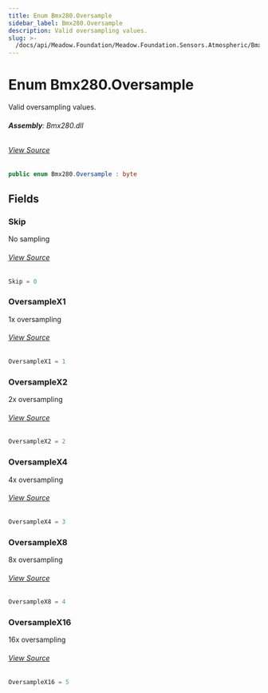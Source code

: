 ```yaml
---
title: Enum Bmx280.Oversample
sidebar_label: Bmx280.Oversample
description: Valid oversampling values.
slug: >-
  /docs/api/Meadow.Foundation/Meadow.Foundation.Sensors.Atmospheric/Bmx280.Oversample
---
```

# Enum Bmx280.Oversample
Valid oversampling values.

###### **Assembly**: Bmx280.dll
###### [View Source](https://github.com/WildernessLabs/Meadow.Foundation.git/blob/develop/Source/Meadow.Foundation.Peripherals/Sensors.Atmospheric.Bmx280/Driver/Bmx280.Enums.cs#L135)
```csharp title="Declaration"
public enum Bmx280.Oversample : byte
```
## Fields
### Skip
No sampling
###### [View Source](https://github.com/WildernessLabs/Meadow.Foundation.git/blob/develop/Source/Meadow.Foundation.Peripherals/Sensors.Atmospheric.Bmx280/Driver/Bmx280.Enums.cs#L140)
```csharp title="Declaration"
Skip = 0
```
### OversampleX1
1x oversampling
###### [View Source](https://github.com/WildernessLabs/Meadow.Foundation.git/blob/develop/Source/Meadow.Foundation.Peripherals/Sensors.Atmospheric.Bmx280/Driver/Bmx280.Enums.cs#L144)
```csharp title="Declaration"
OversampleX1 = 1
```
### OversampleX2
2x oversampling
###### [View Source](https://github.com/WildernessLabs/Meadow.Foundation.git/blob/develop/Source/Meadow.Foundation.Peripherals/Sensors.Atmospheric.Bmx280/Driver/Bmx280.Enums.cs#L148)
```csharp title="Declaration"
OversampleX2 = 2
```
### OversampleX4
4x oversampling
###### [View Source](https://github.com/WildernessLabs/Meadow.Foundation.git/blob/develop/Source/Meadow.Foundation.Peripherals/Sensors.Atmospheric.Bmx280/Driver/Bmx280.Enums.cs#L152)
```csharp title="Declaration"
OversampleX4 = 3
```
### OversampleX8
8x oversampling
###### [View Source](https://github.com/WildernessLabs/Meadow.Foundation.git/blob/develop/Source/Meadow.Foundation.Peripherals/Sensors.Atmospheric.Bmx280/Driver/Bmx280.Enums.cs#L156)
```csharp title="Declaration"
OversampleX8 = 4
```
### OversampleX16
16x oversampling
###### [View Source](https://github.com/WildernessLabs/Meadow.Foundation.git/blob/develop/Source/Meadow.Foundation.Peripherals/Sensors.Atmospheric.Bmx280/Driver/Bmx280.Enums.cs#L160)
```csharp title="Declaration"
OversampleX16 = 5
```
